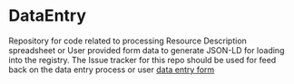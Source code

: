 # DataEntry
Repository for code related to processing Resource Description spreadsheet or User provided form data to generate JSON-LD for loading into the registry.  The Issue tracker for this repo should be used for feed back on the data entry process or user [data entry form](https://docs.google.com/forms/d/e/1FAIpQLScicmGzurMYrTjLF9e6SPzOcYTCwb5iY_0YwPbeVyoxEfSGcQ/viewform)
